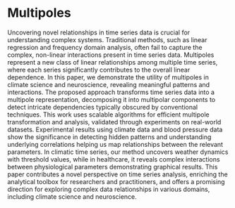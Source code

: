 # Multipoles
Uncovering novel relationships in time series data is crucial for understanding complex systems. Traditional methods, such as linear regression and frequency domain analysis, often fail to capture the complex, non-linear interactions present in time series data. Multipoles represent a new class of linear relationships among multiple time series, where each series significantly contributes to the overall linear dependence. In this paper, we demonstrate the utility of multipoles in climate science and neuroscience, revealing meaningful patterns and interactions. The proposed approach transforms time series data into a multipole representation, decomposing it into multipolar components to detect intricate dependencies typically obscured by conventional techniques. This work uses scalable algorithms for efficient multipole transformation and analysis, validated through experiments on real-world datasets. Experimental results using climate data and blood pressure data show the significance in detecting hidden patterns and understanding underlying correlations helping us map relationships between the relevant parameters. In climatic time series, our method uncovers weather dynamics with threshold values, while in healthcare, it reveals complex interactions between physiological parameters demonstrating graphical results. This paper contributes a novel perspective on time series analysis, enriching the analytical toolbox for researchers and practitioners, and offers a promising direction for exploring complex data relationships in various domains, including climate science and neuroscience.
